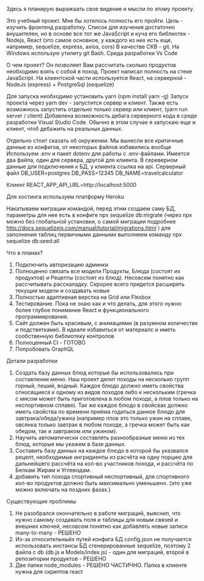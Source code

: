 Здесь я планирую выражаать свое видение и мысли по этому проекту.

Это учебный проект. Мне бы хотелось полность его пройти. Цель - изучить фронтенд разработку. 
Список для изучения достаточно внушителен, но в основе все тот же JavaScript и куча его библиотек - Nodejs, React (это самое основное, у каждого из них есть еще, например, sequelize, express, axios, cors)
В качестве СКВ - git. На Windows использую утилиту git Bash. Среда разработки Vs Code

О чем проект? 
Он позволяет Вам рассчитать сколько продуктов необходимо взять с собой в поход.
Проект написал полность на стеке JavaScript. На клиентской части используется React, на серверной - NodeJs
(express) + PostgreSql (sequelize)

Для запуска необходимо установить yarn (npm install yarn -g)
Запуск проекта через yarn dev - запустится сервер и клиент. Также есть возможнось запустить отдельно только сервер или клиент, (yarn run server / client)
Добавлена возможность дебага серверного кода в среде разработки Visual Studio Code. Обычно в 
этом случае я запускаю еще и клиент, чтоб дебажить на реальных данных.

Отдельно стоит сказать об окружении. Мы вынесли все критичные данные из конфигов, от некоторых файлов избавились вообще
Используем .env и пакет dotenv для работы с .env-файлами.
Имеется два файла, один для сервера, другой для клиента. В сереверном данные для подключения к БД, у клиента ссылка на api.
Серверный файл
DB_USER=postgres
DB_PASS=12345
DB_NAME=travelcalculator

Клиент
REACT_APP_API_URL=http://localhost:5000

Для хостинга используем платформу Heroku

Накатываем миграции командой, перед этим создаем саму БД, параметры для нее есть в конфиге 
npx sequelize db:migrate (через npx можно без глобальной установки, о самой миграции подробнее http://docs.sequelizejs.com/manual/tutorial/migrations.html )
для заполнения таблиц первичными данными выполняем команду npx sequelize db:seed:all

Что в планах?
1) Подключить авторизацию админки
2) Полноценно связать все модели Продукты, Блюда (состоят их продуктов) и Рецепты (состоят из блюд). Несовсем понятно как рассчитывать расскаладку.
Скрорее всего придется расширять текущие модели и создавать новые
3) Полностью адаптивная верстка на Grid или Flexbox
4) Тестирование. Пока не знаю как и что делать, для этого нужно более глубое понимание React и функционального программирования. 
5) Сайт должен быть красивым, с анимациями (в разумном количестве и подстветками). В идеале избавиться от материалс и иметь сообственную библиотеку контролов
6) Полноценный CI - ГОТОВО
7) Попробовать GraphQL


Детали разработки
1) Создать базу данных блюд которые бы использовались при составлении меню. Наш проект делит походы на несколько групп горный, пеший, водный. Каждое блюдо должно иметь свойства относящиеся к одному из видов походов либо к нескольким (гречка с мясом может быть приготовлена в любом походе, а плов только на неспортивном сплаве). Так же каждое блюдо в свойсвах должно иметь свойства по времени приёма годиться данное блюдо для завтрака/обеда/ужина (например плов это только ужин на сплаве, овсянка только завтрак в любом походе, а гречка может быть как обедом, так и завтраком или ужином). 
2) Научить автоматически составлять разнообразные меню из тех блюд, которые мы укажем в базе данных.
3) Составить базу данных на каждое блюдо в которой бы указвался рецепт, необходимые ингридиенты из расчёта на одну порцию для дальнейшего рассчёта на кол-во участников похода, и рассчёта по Белкам Жирам и Углеводам.
4) добавить тип похода спортивный неспортивный, для спортивного кол-во продуктов должно быть максимально уменьшено. (это уже можно включать на поздних фазах.)

Существующие проблемы
1) Не разобрался окончательно в работе миграций, выяснил, что нужно самому создавать поля и таблицы для новым связей и внешних ключей, несовсем понятно как добавлять новые записи many-to-many - РЕШЕНО
2) Из-за относительныйх путей конфига БД config.json не получается использовать инстансы БД сгенерированные sequelize, поэтому 2 файла с db (db.js и Models/index.js) - один для миграций, второй в репозитории продуктов - РЕШЕНО
3) Две папки node_modules - РЕШЕНО ЧАСТИЧНО. Папка в клиенте нужна для скриптов react
